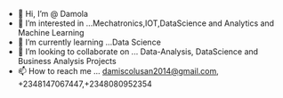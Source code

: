 - 👋 Hi, I’m @ Damola
- 👀 I’m interested in ...Mechatronics,IOT,DataScience and Analytics and Machine Learning
- 🌱 I’m currently learning ...Data Science
- 💞️ I’m looking to collaborate on ... Data-Analysis, DataScience and Business Analysis Projects
- 📫 How to reach me ... damiscolusan2014@gmail.com,  +2348147067447,+2348080952354

<!---
Damiscolusan/Damiscolusan is a ✨ special ✨ repository because its `README.md` (this file) appears on your GitHub profile.
You can click the Preview link to take a look at your changes.
--->

